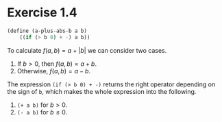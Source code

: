 # Exercise 1.4

```scheme
(define (a-plus-abs-b a b)
    ((if (> b 0) + -) a b))
```

To calculate $f(a,b) = a + |b|$ we can consider two cases.

1. If $b > 0$, then $f(a,b) = a + b$.
2. Otherwise, $f(a,b) = a - b$.

The expression `(if (> b 0) + -)` returns the right operator depending on the sign of `b`, which makes the whole expression into the following.

1. `(+ a b)` for $b > 0$.
2. `(- a b)` for $b \le 0$.
